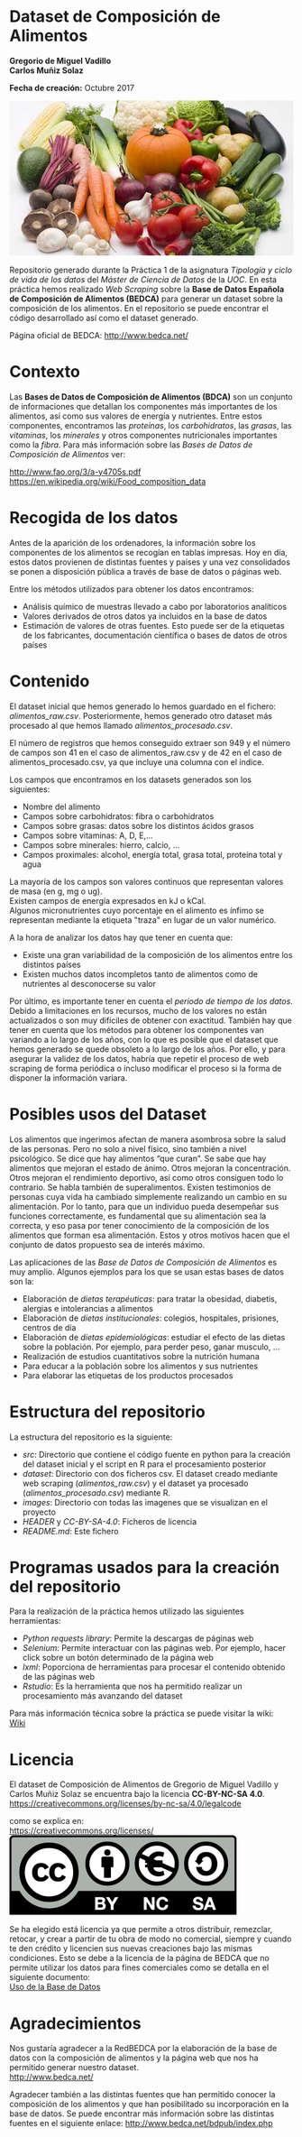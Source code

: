 # Dataset de Composición de Alimentos
**Gregorio de Miguel Vadillo**   
**Carlos Muñiz Solaz**

**Fecha de creación:** Octubre 2017

![Alt text](/images/logo/Food-composition.jpg?raw=true)

Repositorio generado durante la Práctica 1 de la asignatura *Tipología y ciclo de vida de los datos* del *Máster de Ciencia de Datos* de la *UOC*. En esta práctica hemos realizado *Web Scraping* sobre la **Base de Datos Española de Composición de Alimentos (BEDCA)** para generar un dataset sobre la composición de los alimentos. En el repositorio se puede encontrar el código desarrollado así como el dataset generado.  

Página oficial de BEDCA: http://www.bedca.net/

# Contexto
Las **Bases de Datos de Composición de Alimentos (BDCA)** son un conjunto de informaciones que detallan los componentes más importantes de los alimentos, así como sus valores de energía y nutrientes. Entre estos componentes, encontramos las *proteínas*, los *carbohidratos*, las *grasas*, las *vitaminas*, los *minerales* y otros componentes nutricionales importantes como la *fibra*.
Para más información sobre las *Bases de Datos de Composición de Alimentos* ver:

http://www.fao.org/3/a-y4705s.pdf  
https://en.wikipedia.org/wiki/Food_composition_data

# Recogida de los datos
Antes de la aparición de los ordenadores, la información sobre los componentes de los alimentos se recogían en tablas impresas. Hoy en día, estos datos provienen de distintas fuentes y países y una vez consolidados se ponen a disposición pública a través de base de datos o páginas web.

Entre los métodos utilizados para obtener los datos encontramos:
* Análisis químico de muestras llevado a cabo por laboratorios analíticos
* Valores derivados de otros datos ya incluidos en la base de datos
* Estimación de valores de otras fuentes. Esto puede ser de la etiquetas de los fabricantes, documentación científica o bases de datos de otros países

# Contenido
El dataset inicial que hemos generado lo hemos guardado en el fichero: *alimentos_raw.csv*. Posteriormente, hemos generado otro dataset más procesado al que hemos llamado *alimentos_procesado.csv*.  

El número de registros que hemos conseguido extraer son 949 y el número de campos son 41 en el caso de alimentos_raw.csv y de 42 en el caso de alimentos_procesado.csv, ya que incluye una columna con el índice. 

Los campos que encontramos en los datasets generados son los siguientes:

* Nombre del alimento
* Campos sobre carbohidratos: fibra o carbohidratos
* Campos sobre grasas: datos sobre los distintos ácidos grasos
* Campos sobre vitaminas: A, D, E,...
* Campos sobre minerales: hierro, calcio, ...
* Campos proximales: alcohol, energía total, grasa total, proteína total y agua

La mayoría de los campos son valores continuos que representan valores de masa (en g, mg o ug).  
Existen campos de energía expresados en kJ o kCal.  
Algunos micronutrientes cuyo porcentaje en el alimento es ínfimo se representan mediante la etiqueta "traza" en lugar de un valor numérico.

A la hora de analizar los datos hay que tener en cuenta que:
* Existe una gran variabilidad de la composición de los alimentos entre los distintos países
* Existen muchos datos incompletos tanto de alimentos como de nutrientes al desconocerse su valor

Por último, es importante tener en cuenta el *periodo de tiempo de los datos*. Debido a limitaciones en los recursos, mucho de los valores no están actualizados o son muy difíciles de obtener con exactitud. También hay que tener en cuenta que los métodos para obtener los componentes van variando a lo largo de los años, con lo que es posible que el dataset que hemos generado se quede obsoleto a lo largo de los años. Por ello, y para asegurar la validez de los datos, habría que repetir el proceso de web scraping de forma periódica o incluso modificar el proceso si la forma de disponer la información variara.

# Posibles usos del Dataset
Los alimentos que ingerimos afectan de manera asombrosa sobre la salud de las personas. Pero no solo a nivel físico, sino también a nivel psicológico. Se dice que hay alimentos “que curan”. Se sabe que hay alimentos que mejoran el estado de ánimo. Otros mejoran la concentración. Otros mejoran el rendimiento deportivo, así como otros consiguen todo lo contrario. Se habla también de superalimentos. Existen testimonios de personas cuya vida ha cambiado simplemente realizando un cambio en su alimentación. Por lo tanto, para que un individuo pueda desempeñar sus funciones correctamente, es fundamental que su alimentación sea la correcta, y eso pasa por tener conocimiento de la composición de los alimentos que forman esa alimentación. Estos y otros motivos hacen que el conjunto de datos propuesto sea de interés máximo.  

Las aplicaciones de las *Base de Datos de Composición de Alimentos* es muy amplio. Algunos ejemplos para los que se usan estas bases de datos son la:

* Elaboración de *dietas terapéuticas*: para tratar la obesidad, diabetis, alergias e intolerancias a alimentos
* Elaboración de *dietas institucionales*: colegios, hospitales, prisiones, centros de día
* Elaboración de *dietas epidemiológicas*: estudiar el efecto de las dietas sobre la población. Por ejemplo, para perder peso, ganar musculo, ...
* Realización de estudios cuantitativos sobre la nutrición humana
* Para educar a la población sobre los alimentos y sus nutrientes
* Para elaborar las etiquetas de los productos procesados

# Estructura del repositorio
La estructura del repositorio es la siguiente:
* *src*: Directorio que contiene el código fuente en python para la creación del dataset inicial y el script en R para el procesamiento posterior
* *dataset*: Directorio con dos ficheros csv. El dataset creado mediante web scraping (*alimentos_raw.csv*) y el dataset ya procesado (*alimentos_procesado.csv*) mediante R. 
* *images*: Directorio con todas las imagenes que se visualizan en el proyecto
* *HEADER* y *CC-BY-SA-4.0*: Ficheros de licencia
* *README.md*: Este fichero

# Programas usados para la creación del repositorio
Para la realización de la práctica hemos utilizado las siguientes herramientas:
* *Python requests library*: Permite la descargas de páginas web
* *Selenium*: Permite interactuar con las páginas web. Por ejemplo, hacer click sobre un botón determinado de la página web
* *lxml*: Poporciona de herramientas para procesar el contenido obtenido de las páginas web 
* *Rstudio*: Es la herramienta que nos ha permitido realizar un procesamiento más avanzando del dataset

Para más información técnica sobre la práctica se puede visitar la wiki:  
[Wiki](../../wiki)


# Licencia
El dataset de Composición de Alimentos de Gregorio de Miguel Vadillo y Carlos Muñiz Solaz se encuentra bajo la licencia **CC-BY-NC-SA 4.0**.  
https://creativecommons.org/licenses/by-nc-sa/4.0/legalcode

como se explica en:  
https://creativecommons.org/licenses/  
![Alt text](/images/copyright/by-nc-sa.eu.png?raw=true)

Se ha elegido está licencia ya que permite a otros distribuir, remezclar, retocar, y crear a partir de tu obra de modo no comercial, siempre y cuando te den crédito y licencien sus nuevas creaciones bajo las mismas condiciones.
Esto se debe a la licencia de la página de BEDCA que no permite utilizar los datos para fines comerciales como se detalla en el siguiente documento:  
[Uso de la Base de Datos](UsoBD.pdf)

# Agradecimientos

Nos gustaría agradecer a la RedBEDCA por la elaboración de la base de datos con la composición de alimentos y la página web que nos ha permitido generar nuestro dataset.  
http://www.bedca.net/

Agradecer también a las distintas fuentes que han permitido conocer la composición de los alimentos y que han posibilitado su incorporación en la base de datos. Se puede encontrar más información sobre las distintas fuentes en el siguiente enlace:
http://www.bedca.net/bdpub/index.php








